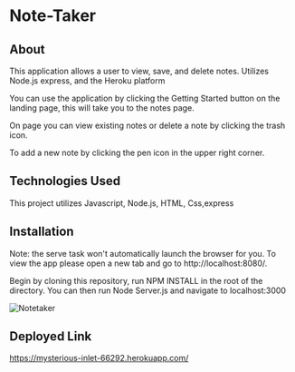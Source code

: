 # Note-Taker

## About
This application allows a user to view, save, and delete notes. Utilizes Node.js express, and the Heroku platform

You can use the application by clicking the Getting Started button on the landing page, this will take you to the notes page.

On page you can view existing notes or delete a note by clicking the trash icon.

To add a new note by clicking the pen icon in the upper right corner.


## Technologies Used 
This project utilizes Javascript, Node.js, HTML, Css,express 

## Installation 
 

Note: the serve task won't automatically launch the browser for you. To view the app please open a new tab and go to http://localhost:8080/.

Begin by cloning this repository, run NPM INSTALL in the root of the directory. You can then run Node Server.js and navigate to localhost:3000

![Notetaker](https://user-images.githubusercontent.com/56213571/78422593-5da6b100-762e-11ea-8992-0f11ec3e2d1d.png)


## Deployed Link
https://mysterious-inlet-66292.herokuapp.com/
